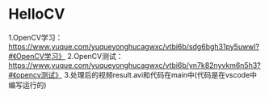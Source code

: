 # HelloCV
1.OpenCV学习：https://www.yuque.com/yuqueyonghucagwxc/vtbi6b/sdg6bgh31py5uwwl?#《OpenCV学习》
2.OpenCV测试：https://www.yuque.com/yuqueyonghucagwxc/vtbi6b/yn7k82nyvkm6n5h3?#《opencv测试》
3.处理后的视频result.avi和代码在main中(代码是在vscode中编写运行的)
